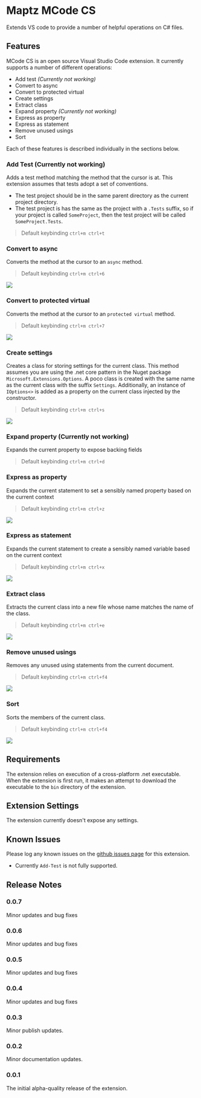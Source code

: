 # Maptz MCode CS

Extends VS code to provide a number of helpful operations on C# files.

## Features

MCode CS is an open source Visual Studio Code extension. It currently supports a number of different operations:

- Add test *(Currently not working)*
- Convert to async
- Convert to protected virtual
- Create settings
- Extract class
- Expand property *(Currently not working)*
- Express as property
- Express as statement
- Remove unused usings
- Sort

Each of these features is described individually in the sections below. 

### Add Test (Currently not working)

Adds a test method matching the method that the cursor is at. This extension assumes that tests adopt a set of conventions.

- The test project should be in the same parent directory as the current project directory. 
- The test project is has the same as the project with a `.Tests` suffix, so if your project is called `SomeProject`, then the test project will be called `SomeProject.Tests`.

> Default keybinding `ctrl+m ctrl+t`

### Convert to async 

Converts the method at the cursor to an `async` method. 

> Default keybinding `ctrl+m ctrl+6`

![](https://raw.githubusercontent.com/maptz/maptz.vscode.extensions.mcodecs/master/imgs/convert-to-async.gif)

### Convert to protected virtual

Converts the method at the cursor to an `protected virtual` method.

> Default keybinding `ctrl+m ctrl+7`

![](https://raw.githubusercontent.com/maptz/maptz.vscode.extensions.mcodecs/master/imgs/convert-to-async.gif/imgs/convert-to-protected-virtual.gif)

### Create settings

Creates a class for storing settings for the current class. This method assumes you are using the .net core pattern in the Nuget package `Microsoft.Extensions.Options`. A poco class is created with the same name as the current class with the suffix `Settings`. Additionally, an instance of `IOptions<>` is added as a property on the current class injected by the constructor.

> Default keybinding `ctrl+m ctrl+s`

![](https://raw.githubusercontent.com/maptz/maptz.vscode.extensions.mcodecs/master/imgs/create-settings.gif)


### Expand property (Currently not working)

Expands the current property to expose backing fields

> Default keybinding `ctrl+m ctrl+d`

### Express as property 

Expands the current statement to set a sensibly named property based on the current context

> Default keybinding `ctrl+m ctrl+z`

![](https://raw.githubusercontent.com/maptz/maptz.vscode.extensions.mcodecs/master/imgs/express-as-property.gif)

### Express as statement

Expands the current statement to create a sensibly named variable based on the current context

> Default keybinding `ctrl+m ctrl+x`

![](https://raw.githubusercontent.com/maptz/maptz.vscode.extensions.mcodecs/master/imgs/express-as-statement.gif)

### Extract class

Extracts the current class into a new file whose name matches the name of the class.

> Default keybinding `ctrl+m ctrl+e`

![](https://raw.githubusercontent.com/maptz/maptz.vscode.extensions.mcodecs/master/imgs/extract-class.gif)

### Remove unused usings

Removes any unused using statements from the current document.

> Default keybinding `ctrl+m ctrl+f4`

![](https://raw.githubusercontent.com/maptz/maptz.vscode.extensions.mcodecs/master/imgs/remove-unused-usings.gif)


### Sort

Sorts the members of the current class. 

> Default keybinding `ctrl+m ctrl+f4`

![](https://raw.githubusercontent.com/maptz/maptz.vscode.extensions.mcodecs/master/imgs/sort.gif)



## Requirements

The extension relies on execution of a cross-platform .net executable. When the extension is first run, it makes an attempt to download the executable to the `bin` directory of the extension.

## Extension Settings

The extension currently doesn't expose any settings.

## Known Issues

Please log any known issues on the [github issues page](https://github.com/maptz/maptz.vscode.extensions.mcodecs/issues) for this extension.

- Currently `Add-Test` is not fully supported.

## Release Notes

### 0.0.7

Minor updates and bug fixes

### 0.0.6

Minor updates and bug fixes

### 0.0.5

Minor updates and bug fixes

### 0.0.4

Minor updates and bug fixes

### 0.0.3

Minor publish updates.

### 0.0.2

Minor documentation updates.

### 0.0.1

The initial alpha-quality release of the extension.